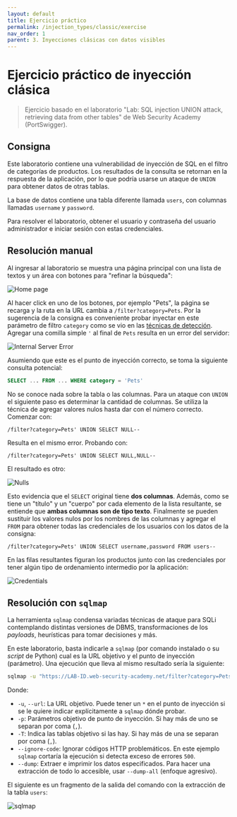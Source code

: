 ```yaml
---
layout: default
title: Ejercicio práctico
permalink: /injection_types/classic/exercise
nav_order: 1
parent: 3. Inyecciones clásicas con datos visibles
---
```


# Ejercicio práctico de inyección clásica

> Ejercicio basado en el laboratorio "Lab: SQL injection UNION attack, retrieving data from other tables" de Web Security Academy (PortSwigger).

## Consigna

Este laboratorio contiene una vulnerabilidad de inyección de SQL en el filtro de categorías de productos. Los resultados de la consulta se retornan en la respuesta de la aplicación, por lo que podría usarse un ataque de `UNION` para obtener datos de otras tablas.

La base de datos contiene una tabla diferente llamada `users`, con columnas llamadas `username` y `password`.

Para resolver el laboratorio, obtener el usuario y contraseña del usuario administrador e iniciar sesión con estas credenciales.

## Resolución manual

Al ingresar al laboratorio se muestra una página principal con una lista de textos y un área con botones para "refinar la búsqueda":

![Home page](/test-page/assets/classic_ex_1.png)

Al hacer click en uno de los botones, por ejemplo "Pets", la página se recarga y la ruta en la URL cambia a `/filter?category=Pets`. Por la sugerencia de la consigna es conveniente probar inyectar en este parámetro de filtro `category` como se vio en las [técnicas de detección](detection.md). Agregar una comilla simple `'` al final de `Pets` resulta en un error del servidor:

![Internal Server Error](/test-page/assets/classic_ex_2.png)

Asumiendo que este es el punto de inyección correcto, se toma la siguiente consulta potencial:

```sql
SELECT ... FROM ... WHERE category = 'Pets'
```

No se conoce nada sobre la tabla o las columnas. Para un ataque con `UNION` el siguiente paso es determinar la cantidad de columnas. Se utiliza la técnica de agregar valores nulos hasta dar con el número correcto. Comenzar con:

```
/filter?category=Pets' UNION SELECT NULL--
```

Resulta en el mismo error. Probando con: 

```
/filter?category=Pets' UNION SELECT NULL,NULL--
```

El resultado es otro:

![Nulls](/test-page/assets/classic_ex_3.png)

Esto evidencia que el `SELECT` original tiene **dos columnas**. Además, como se tiene un "título" y un "cuerpo" por cada elemento de la lista resultante, se entiende que **ambas columnas son de tipo texto**. Finalmente se pueden sustituir los valores nulos por los nombres de las columnas y agregar el `FROM` para obtener todas las credenciales de los usuarios con los datos de la consigna:

```
/filter?category=Pets' UNION SELECT username,password FROM users--
```

En las filas resultantes figuran los productos junto con las credenciales por tener algún tipo de ordenamiento intermedio por la aplicación:

![Credentials](/test-page/assets/classic_ex_4.png)

## Resolución con `sqlmap`

La herramienta `sqlmap` condensa variadas técnicas de ataque para SQLi contemplando distintas versiones de DBMS, transformaciones de los *payloads*, heurísticas para tomar decisiones y más.

En este laboratorio, basta indicarle a `sqlmap` (por comando instalado o su *script* de Python) cual es la URL objetivo y el punto de inyección (parámetro). Una ejecución que lleva al mismo resultado sería la siguiente:

```bash
sqlmap -u "https://LAB-ID.web-security-academy.net/filter?category=Pets" -p category -T users --ignore-code=500 --dump
```

Donde:
- `-u`, `--url`: La URL objetivo. Puede tener un `*` en el punto de inyección si se le quiere indicar explícitamente a `sqlmap` dónde probar.
- `-p`: Parámetros objetivo de punto de inyección. Si hay más de uno se separan por coma (`,`).
- `-T`: Indica las tablas objetivo si las hay. Si hay más de una se separan por coma (`,`).
- `--ignore-code`: Ignorar códigos HTTP problemáticos. En este ejemplo `sqlmap` cortaría la ejecución si detecta exceso de errores `500`.
- `--dump`: Extraer e imprimir los datos especificados. Para hacer una extracción de todo lo accesible, usar `--dump-all` (enfoque agresivo).

El siguiente es un fragmento de la salida del comando con la extracción de la tabla `users`:

![sqlmap](/test-page/assets/classic_ex_5.png)
